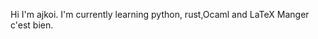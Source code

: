 Hi I'm ajkoi.
I'm currently learning python, rust,Ocaml and LaTeX
Manger c'est bien.
<!---
ajkoi/ajkoi is a ✨ special ✨ repository because its `README.md` (this file) appears on your GitHub profile.
You can click the Preview link to take a look at your changes.
--->
